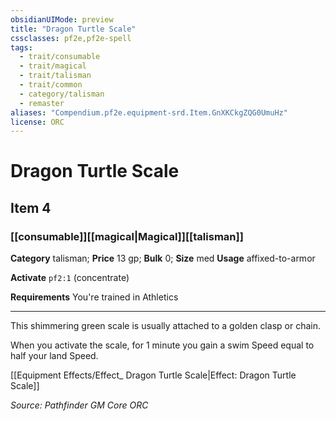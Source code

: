 ```yaml
---
obsidianUIMode: preview
title: "Dragon Turtle Scale"
cssclasses: pf2e,pf2e-spell
tags:
  - trait/consumable
  - trait/magical
  - trait/talisman
  - trait/common
  - category/talisman
  - remaster
aliases: "Compendium.pf2e.equipment-srd.Item.GnXKCkgZQG0UmuHz"
license: ORC
---
```

# Dragon Turtle Scale
## Item 4
### [[consumable]][[magical|Magical]][[talisman]]

**Category** talisman; 
**Price** 13 gp; 
**Bulk** 0; **Size** med
**Usage** affixed-to-armor

**Activate** `pf2:1` (concentrate)

**Requirements** You're trained in Athletics

* * *

This shimmering green scale is usually attached to a golden clasp or chain.

When you activate the scale, for 1 minute you gain a swim Speed equal to half your land Speed.

[[Equipment Effects/Effect_ Dragon Turtle Scale|Effect: Dragon Turtle Scale]]

*Source: Pathfinder GM Core*
*ORC*